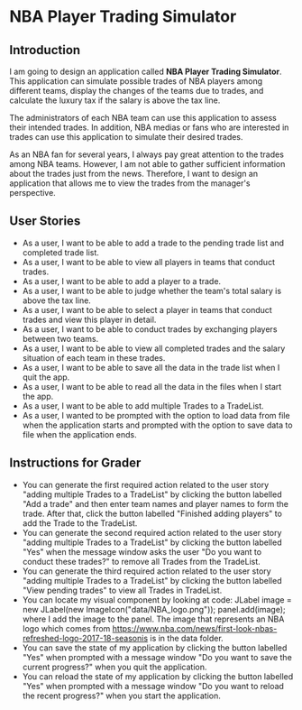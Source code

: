 # NBA Player Trading Simulator

## Introduction

I am going to design an application called **NBA Player Trading Simulator**. 
This application can simulate possible trades of NBA players among different teams, 
display the changes of the teams due to trades, 
and calculate the luxury tax if the salary is above the tax line.

The administrators of each NBA team can use this application to assess their intended trades. 
In addition, NBA medias or fans who are interested in trades can use this application to simulate their desired trades.

As an NBA fan for several years, 
I always pay great attention to the trades among NBA teams. 
However, I am not able to gather sufficient information about the trades just from the news. 
Therefore, I want to design an application that allows me to view the trades from the manager's perspective.

## User Stories
- As a user, I want to be able to add a trade to the pending trade list and completed trade list.
- As a user, I want to be able to view all players in teams that conduct trades.
- As a user, I want to be able to add a player to a trade.
- As a user, I want to be able to judge whether the team's total salary is above the tax line.
- As a user, I want to be able to select a player in teams that conduct trades and view this player in detail.
- As a user, I want to be able to conduct trades by exchanging players between two teams.
- As a user, I want to be able to view all completed trades and the salary situation of each team in these trades.
- As a user, I want to be able to save all the data in the trade list when I quit the app.
- As a user, I want to be able to read all the data in the files when I start the app.
- As a user, I want to be able to add multiple Trades to a TradeList.
- As a user, I wanted to be prompted with the option to load data from file when the application starts and prompted 
  with the option to save data to file when the application ends.

## Instructions for Grader
- You can generate the first required action related to the user story "adding multiple Trades to a TradeList" by
  clicking the button labelled "Add a trade" and then enter team names and player names to form the trade. After that, 
  click the button labelled "Finished adding players" to add the Trade to the TradeList.
- You can generate the second required action related to the user story "adding multiple Trades to a TradeList" by 
  clicking the button labelled "Yes" when the message window asks the user "Do you want to conduct these trades?" to
  remove all Trades from the TradeList.
- You can generate the third required action related to the user story "adding multiple Trades to a TradeList" by
  clicking the button labelled "View pending trades" to view all Trades in TradeList.
- You can locate my visual component by looking at code: JLabel image = new JLabel(new ImageIcon("data/NBA_logo.png"));
  panel.add(image); where I add the image to the panel. The image that represents an NBA logo which comes from 
  https://www.nba.com/news/first-look-nbas-refreshed-logo-2017-18-seasonis is in the data folder.
- You can save the state of my application by clicking the button labelled "Yes" when prompted with a message window "Do
  you want to save the current progress?" when you quit the application.
- You can reload the state of my application by clicking the button labelled "Yes" when prompted with a message window 
  "Do you want to reload the recent progress?" when you start the application.